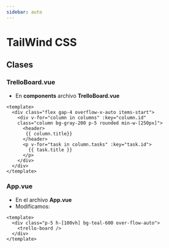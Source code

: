 ```yaml
---
sidebar: auto
---
```



# TailWind CSS 

## Clases

### TrelloBoard.vue

- En **components** archivo **TrelloBoard.vue**

```vue
<template>
  <div class="flex gap-4 overflow-x-auto items-start">
    <div v-for="column in columns" :key="column.id" 
    class="column bg-gray-200 p-5 rounded min-w-[250px]">
      <header>
       {{ column.title}} 
      </header>
      <p v-for="task in column.tasks" :key="task.id">
        {{ task.title }}
      </p>
    </div>
  </div>  
</template>
```

### App.vue

- En el archivo **App.vue**
- Modificamos:

```vue
<template>
  <div class="p-5 h-[100vh] bg-teal-600 over-flow-auto">
    <trello-board />
  </div>
</template>
```
